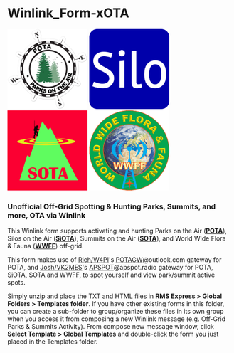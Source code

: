 # Winlink_Form-xOTA
[![POTA Logo](img/POTA.png 'POTA Website')](https://parksontheair.com) [![SiOTA Logo](img/SiOTA.png 'SiOTA Website')](https://www.silosontheair.com/about.html) [![SOTA Logo](img/SOTA.png 'SOTA Website')](https://www.sota.org.uk) [![WWFF Logo](img/WWFF.png 'WWFF Website')](https://wwff.co)
### Unofficial Off-Grid Spotting & Hunting Parks, Summits, and more, OTA via Winlink

This Winlink form supports activating and hunting Parks on the Air (**[POTA](https://pota.app/#/)**), Silos on the Air (**[SiOTA](https://www.silosontheair.com/)**), Summits on the Air (**[SOTA](https://sotawatch.sota.org.uk/en/)**), and World Wide Flora & Fauna (**[WWFF](https://wwff.co/dx-cluster/)**) off-grid.

This form makes use of [Rich/W4PI](https://www.qrz.com/db/W4PI)'s [POTAGW](https://www.qrz.com/db/W4PI)@outlook.com gateway for POTA, and [Josh/VK2MES](https://www.zindello.com.au)'s [APSPOT](https://apspot.radio/getting-started/)@apspot.radio gateway for POTA, SiOTA, SOTA and WWFF, to spot yourself and view park/summit active spots.

Simply unzip and place the TXT and HTML files in **RMS Express > Global Folders > Templates folder**. If you have other existing forms in this folder, you can create a sub-folder to group/organize these files in its own group when you access it from composing a new Winlink message (e.g. Off-Grid Parks & Summits Activity). From compose new message window, click **Select Template > Global Templates** and double-click the form you just placed in the Templates folder.
